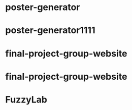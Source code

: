 # poster-generator
# poster-generator1111
# final-project-group-website
# final-project-group-website
# FuzzyLab
